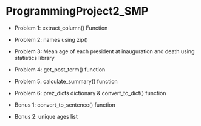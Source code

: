 # ProgrammingProject2_SMP

- Problem 1:  extract_column() Function
- Problem 2:  names using zip()
- Problem 3:  Mean age of each president at inauguration and death using statistics library
- Problem 4:  get_post_term() function
- Problem 5:  calculate_summary() function
- Problem 6:  prez_dicts dictionary & convert_to_dict() function  


- Bonus 1: convert_to_sentence() function
- Bonus 2: unique ages list
